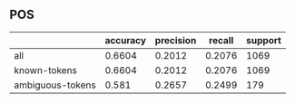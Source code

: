 
## POS

|                  | accuracy | precision | recall | support |
|------------------|----------|-----------|--------|---------|
| all              | 0.6604   | 0.2012    | 0.2076 | 1069    |
| known-tokens     | 0.6604   | 0.2012    | 0.2076 | 1069    |
| ambiguous-tokens | 0.581    | 0.2657    | 0.2499 | 179     |

